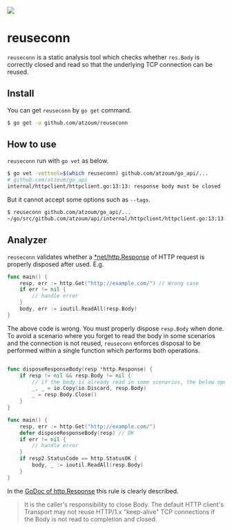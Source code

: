 
<p align="left">
  <a href="https://github.com/atzoum/reuseconn/actions/workflows/ci.yaml">
    <img src="https://github.com/atzoum/reuseconn/actions/workflows/ci.yaml/badge.svg">
  </a>
</p>

# reuseconn

`reuseconn` is a static analysis tool which checks whether `res.Body` is correctly closed and read so that the underlying TCP connection can be reused.

## Install

You can get `reuseconn` by `go get` command.

```bash
$ go get -u github.com/atzoum/reuseconn
```

## How to use

`reuseconn` run with `go vet` as below.

```bash
$ go vet -vettool=$(which reuseconn) github.com/atzoum/go_api/...
# github.com/atzoum/go_api
internal/httpclient/httpclient.go:13:13: response body must be closed
```

But it cannot accept some options such as `--tags`.

```bash
$ reuseconn github.com/atzoum/go_api/...
~/go/src/github.com/atzoum/api/internal/httpclient/httpclient.go:13:13: response body must be closed
```

## Analyzer

`reuseconn` validates whether a [*net/http.Response](https://golang.org/pkg/net/http/#Response) of HTTP request is properly disposed after used. E.g.

```go
func main() {
	resp, err := http.Get("http://example.com/") // Wrong case
	if err != nil {
		// handle error
	}
	body, err := ioutil.ReadAll(resp.Body)
}
```

The above code is wrong. You must properly dispose `resp.Body` when done. To avoid a scenario where you forget to read the body in some scenarios and the connection is not reused, `reuseconn` enforces disposal to be performed within a single function which performs both operations.

```go

func disposeResponseBody(resp *http.Response) {
	if resp != nil && resp.Body != nil {
		// if the body is already read in some scenarios, the below operation becomes a no-op
		_, _ = io.Copy(io.Discard, resp.Body) 
		_ = resp.Body.Close()
	}
}

func main() {
	resp, err := http.Get("http://example.com/")
	defer disposeResponseBody(resp) // OK
	if err != nil {
		// handle error
	}
	if resp2.StatusCode == http.StatusOK {
		body, _ := ioutil.ReadAll(resp.Body)
	}
}
```

In the [GoDoc of http.Response](https://pkg.go.dev/net/http#Response) this rule is clearly described.

> It is the caller's responsibility to close Body. The default HTTP client's Transport may not reuse HTTP/1.x "keep-alive" TCP connections if the Body is not read to completion and closed.
